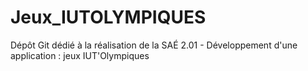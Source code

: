 # Jeux_IUTOLYMPIQUES
Dépôt Git dédié à la réalisation de la SAÉ 2.01 - Développement d'une application : jeux IUT'Olympiques
